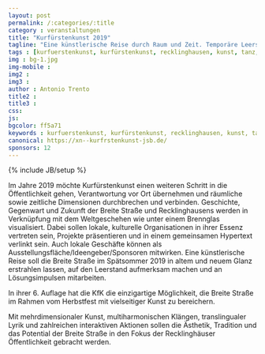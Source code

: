 ```yaml
---
layout: post
permalink: /:categories/:title
category : veranstaltungen
title: "Kurfürstenkunst 2019"
tagline: "Eine künstlerische Reise durch Raum und Zeit. Temporäre Leerstände werden im Rahmen des recklinghäuser Herbstfestes zur Bühne und Leinwand."
tags : [kurfuerstenkunst, kurfürstenkunst, recklinghausen, kunst, tanz, kultur]
img : bg-1.jpg
img-mobile : 
img2 : 
img3 : 
author : Antonio Trento
title2 : 
title3 : 
css: 
js: 
bgcolor: ff5a71
keywords : kurfuerstenkunst, kurfürstenkunst, recklinghausen, kunst, tanz, kultur
canonical: https://xn--kurfrstenkunst-jsb.de/
sponsors: 12
---
```

{% include JB/setup %}

Im Jahre 2019 möchte Kurfürstenkunst einen weiteren Schritt in die Öffentlichkeit gehen, Verantwortung vor Ort übernehmen und räumliche sowie zeitliche Dimensionen durchbrechen und verbinden. Geschichte, Gegenwart und Zukunft der Breite Straße und Recklinghausens werden in Verknüpfung mit dem Weltgeschehen wie unter einem Brennglas visualisiert. Dabei sollen lokale, kulturelle Organisationen in ihrer Essenz vertreten sein, Projekte präsentieren und in einem gemeinsamen Hypertext verlinkt sein. Auch lokale Geschäfte können als Ausstellungsfläche/Ideengeber/Sponsoren mitwirken. 
Eine künstlerische Reise soll die Breite Straße im Spätsommer 2019 in altem und neuem Glanz erstrahlen lassen, auf den Leerstand aufmerksam machen und an Lösungsimpulsen mitarbeiten.

In ihrer 6. Auflage hat die KfK die einzigartige Möglichkeit, die Breite Straße im Rahmen vom Herbstfest mit vielseitiger Kunst zu bereichern.

Mit mehrdimensionaler Kunst, multiharmonischen Klängen, translingualer Lyrik und zahlreichen interaktiven Aktionen sollen die Ästhetik, Tradition und das Potential der Breite Straße in den Fokus der Recklinghäuser Öffentlichkeit gebracht werden.